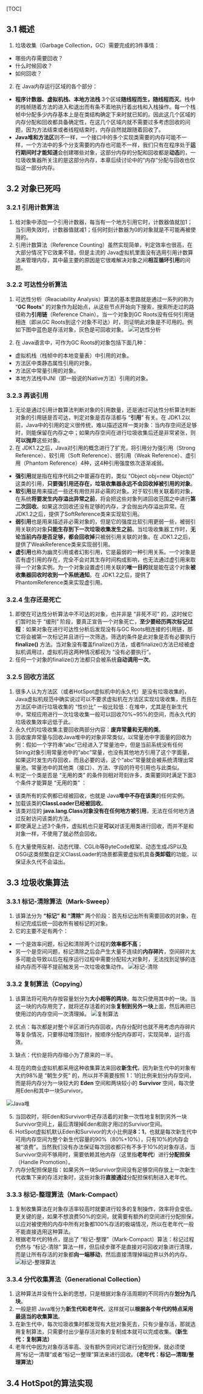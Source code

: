 [TOC]

## 3.1 概述
1. 垃圾收集（Garbage Collection，GC）需要完成的3件事情：
  + 哪些内存需要回收？
  + 什么时候回收？
  + 如何回收？
2. 在 Java内存运行区域的各个部分：
  + **程序计数器、虚拟机栈、本地方法栈** 3个区域**随线程而生，随线程而灭**。栈中的栈帧随着方法的进入和退出而有条不紊地执行着出栈和入栈操作。每一个栈帧中分配多少内存基本上是在类结构确定下来时就已知的。因此这几个区域的内存分配和回收都具备确定性，在这几个区域内就不需要过多考虑回收的问题，因为方法结束或者线程结束时，内存自然就跟随着回收了。
  + **Java堆和方法区**则不一样，一个接口中的多个实现类需要的内存可能不一样，一个方法中的多个分支需要的内存也可能不一样，我们只有在程序处于**运行期间时才能知道**会创建哪些对象，这部分内存的分配和回收都是**动态**的，一垃圾收集器所关注的是这部分内存，本章后续讨论中的“内存”分配与回收也仅指这一部分内存。



## 3.2 对象已死吗

### 3.2.1 引用计数算法
1. 给对象中添加一个引用计数器，每当有一个地方引用它时，计数器值就加1；当引用失效时，计数器值就减1；任何时刻计数器为0的对象就是不可能再被使用的。
2. 引用计数算法（Reference Counting）虽然实现简单，判定效率也很高，在大部分情况下它效果不错，但是主流的 Java虚拟机里面没有选用引用计数算法来管理内存，其中最主要的原因是它很难解决对象之间**相互循环引用**的问题。

### 3.2.2 可达性分析算法
1. 可达性分析（Reaciability Analysis）算法的基本思路就是通过一系列的称为 “**GC Roots**" 的对象作为起始点，从这些节点开始向下搜索，搜索所走过的路径称为**引用链**（Reference Chain）。当一个对象到GC Roots没有任何引用链相连（即从GC Roots到这个对象不可达）时，则证明此对象是不可用的。例如下图中蓝色是存活对象，灰色是可回收对象。
![可达性分析](http://ww1.sinaimg.cn/mw690/d8e93840ly1g12kg54pgkj20h606875f.jpg)

2. 在 Java语言中，可作为GC Roots的对象包括下面几种：
  + 虚拟机栈（栈帧中的本地变量表）中引用的对象。
  + 方法区中类静态属性引用的对象。
  + 方法区中常量引用的对象。
  + 本地方法栈中JNI（即一般说的Native方法）引用的对象。

### 3.2.3 再谈引用
1. 无论是通过引用计数算法判断对象的引用数量，还是通过可达性分析算法判断对象的引用链是否可达，判定对象是否存活都与 “**引用**” 有关。在 JDK1.2以前，Java中的引用的定义很传统，难以描述这样一类对象：当内存空间还足够时，则能保留在内存之中；如果内存空间在进行垃圾收集后还是非常紧张，则**可以抛弃**这些对象。
2. 在 JDK1.2之后，Java对引用的概念进行了扩充，将引用分为强引用（Strong Reference）、软引用（Soft Reference）、弱引用（Weak Reference）、虚引用（Phantom Reference）4种，这4种引用强度依次逐渐减弱。
  + **强引用**就是指在程序代码之中普遍存在的，类似 “Object obj=new Object()” 这类的引用，**只要强引用还存在，垃圾收集器永远不会回收掉被引用的对象**。
  + **软引用**是用来描述一些还有用但并非必需的对象。对于软引用关联着的对象，在系统**将要发生内存溢出异常之前**，将会把这些对象列进回收范围之中进行**第二次回收**。如果这次回收还没有足够的内存，才会抛出内存溢出异常。在 JDK1.2之后，提供了SoftReference类来实现软引用。
  + **弱引用**也是用来描述非必需对象的，但是它的强度比软引用更弱一些，被弱引用关联的对象**只能生存到下一次垃圾收集发生之前**。当垃圾收集器工作时，**无论当前内存是否足够，都会回收掉**只被弱引用关联的对象。在 JDK1.2之后，提供了WeakReference类来实现弱引用。
  + **虚引用**也称为幽灵引用或者幻影引用，它是最弱的一种引用关系。一个对象是否有虚引用的存在，完全不会对其生存时间构成影响，也无法通过虚引用来取得一个对象实例。为一个对象设置虚引用关联的**唯一目的**就是能在这个对象**被收集器回收时收到一个系统通知**。在 JDK1.2之后，提供了PhantomReference类来实现虚引用。

### 3.2.4 生存还是死亡
1. 即使在可达性分析算法中不可达的对象，也并非是 “非死不可” 的，这时候它们暂时处于 “缓刑” 阶段，要真正宣告一个对象死亡，**至少要经历两次标记过程**：如果对象在进行可达性分析后发现没有与GC Roots相连接的引用链，那它将会被第一次标记并且进行一次筛选，筛选的条件是此对象是否有必要执行 **finalize()** 方法。当对象没有覆盖finalize()方法，或者finalize()方法已经被虚拟机调用过，虚拟机将这两种情况都视为 “没有必要执行”。
2. 任何一个对象的finalize()方法都只会被系统**自动调用一次**。

### 3.2.5 回收方法区
1. 很多人认为方法区（或者HotSpot虚拟机中的永久代）是没有垃圾收集的，Java虚拟机规范中确实说过可以不要求虚拟机在方法区实现垃圾收集，而且在方法区中进行垃圾收集的 “性价比” 一般比较低：在堆中，尤其是在新生代中，常规应用进行一次垃圾收集一般可以回收70%~95%的空间，而永久代的垃圾收集效率远低于此。
2. 永久代的垃圾收集主要回收两部分内容：**废弃常量和无用的类**。
3. 回收废弃常量与回收Java堆中的对象非常类似，以常量池中字面量的回收为例：假如一个字符串“abc”已经进入了常量池中，但是当前系统没有任何String对象引用常量池中的“abc”常量，也没有其他地方引用了这个字面量，如果这时发生内存回收，而且必要的话，这个“abc”常量就会被系统清理出常量池。常量池中的其他类（接口）、方法、字段的符号引用也与此类似。
4. 判定一个类是否是 “无用的类” 的条件则相对苛刻许多，类需要同时满足下面3个条件才能算是 “无用的类” ：
  + 该类所有的实例都已经被回收，也就是 Java**堆中不存在该类**的任何实例。
  + 加载该类的**ClassLoader已经被回收**。
  + 该类对应的 **java.lang.Class对象没有在任何地方被引用**，无法在任何地方通过反射访问该类的方法。
  + 即使满足上述3个条件，虚拟机也只是**可以**对该无用类进行回收，而并不是和对象一样，不使用了就必然会回收。
5. 在大量使用反射、动态代理、CGLib等ByteCode框架、动态生成JSP以及OSGi这类频繁自定义ClassLoader的场景都需要虚拟机具备**类卸载**的功能，以保证永久代不会溢出。



## 3.3 垃圾收集算法

### 3.3.1 标记-清除算法（Mark-Sweep）
1. 该算法分为 **“标记” 和 “清除”** 两个阶段：首先标记出所有需要回收的对象，在标记完成后统一回收所有被标记的对象。
2. 它的主要不足有两个：
  + 一个是效率问题，标记和清除两个过程的**效率都不高**；
  + 另一个是空间问题，标记清除之后会产生大量不连续的**内存碎片**，空间碎片太多可能会导致以后在程序运行过程中需要分配较大对象时，无法找到足够的连续内存而不得不提前触发另一次垃圾收集动作。
![标记-清除](http://ww1.sinaimg.cn/mw690/d8e93840ly1g12lbl2kh9j20ii0c2a9w.jpg)

### 3.3.2 复制算法（Copying）
1. 该算法将可用内存按容量划分为**大小相等的两块**，每次只使用其中的一块。当这一块的内存用完了，就将还存活着的对象**复制到另外一块**上面，然后再把已使用过的内存空间一次清理掉。
![复制算法](http://ww1.sinaimg.cn/mw690/d8e93840ly1g12lmjkiltj20ik0bi3yc.jpg)

2. 优点：每次都是对整个半区进行内存回收，内存分配时也就不用考虑内存碎片等复杂情况，只要移动堆顶指针，按顺序分配内存即可，实现简单，运行高效。
3. 缺点：代价是将内存缩小为了原来的一半。
4. 现在的商业虚拟机都采用这种收集算法来回收**新生代**，因为新生代中的对象有大约98%是 “朝生夕死” 的，所以并不需要按照 1：1的比例来划分内存空间，而是将内存分为一块较大的 **Eden** 空间和两块较小的 **Survivor** 空间，每次使用Eden和其中一块Survivor。

![Java堆](http://ww1.sinaimg.cn/mw690/d8e93840ly1g12a30ix9lg20mx0f0mx6.gif)

5. 当回收时，将Eden和Survivor中还存活着的对象一次性地复制到另外一块Survivor空间上，最后清理掉Eden和刚才用过的Survivor空间。
6. HotSpot虚拟机默认Eden和Survivor的大小比例是**8：1**，也就是每次新生代中可用内存空间为整个新生代容量的90%（80%+10%），只有10%的内存会被“浪费”。当然我们没有办法保证每次回收都只有不多于10%的对象存活，当Survivor空间不够用时，需要依赖其他内存（这里指**老年代**）进行**分配担保**（Handle Promotion）。
7. 内存分配担保是指：如果另外一块Survivor空间没有足够空间存放上一次新生代收集下来的存活对象时，这些对象将**直接通过**分配担保机制进入老年代。

### 3.3.3 标记-整理算法（Mark-Compact）
1. 复制收集算法在对象存活率较高时就要进行较多的复制操作，效率将会变低。更关键的是，如果不想浪费50%的空间，就需要有额外的空间进行分配担保，以应对被使用的内存中所有对象都100%存活的极端情况，所以在老年代一般不能直接选用这种算法。
2. 根据老年代的特点，提出了 “标记-整理”（Mark-Compact）算法：标记过程仍然与 “标记-清除” 算法一样，但后续步骤不是直接对可回收对象进行清理，而是让所有存活的对象都**向一端移动**，然后直接清理掉端边界以外的内存。
![标记-整理算法](http://ww1.sinaimg.cn/mw690/d8e93840ly1g12lmxqsfoj20in0bc3yc.jpg)

### 3.3.4 分代收集算法（Generational Collection）
1. 这种算法并没有什么新的思想，只是根据对象存活周期的不同将内存**划分为几块**。
2. 一般是把 Java堆分为**新生代和老年代**，这样就可以**根据各个年代的特点采用最适当的收集算法**。
3. 在新生代中，每次垃圾收集时都发现有大批对象死去，只有少量存活，那就选用复制算法，只需要付出少量存活对象的复制成本就可以完成收集。**（新生代：复制算法）**
4. 老年代中因为对象存活率高、没有额外空间对它进行分配担保，就必须使用“标记一清理”或者“标记一整理”算法来进行回收。**（老年代：标记—清理/整理算法）**



## 3.4 HotSpot的算法实现








